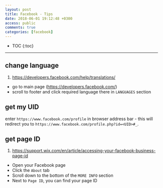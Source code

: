 ```yaml
---
layout: post
title: Facebook - Tips
date: 2018-06-01 19:12:48 +0300
access: public
comments: true
categories: [facebook]
---
```


<!-- more -->

<!-- prettier-ignore -->
* TOC
{:toc}
<hr>

change language
---------------

1. <https://developers.facebook.com/help/translations/>

- go to main page (<https://developers.facebook.com/>)
- scroll to footer and click required language there in `LANGUAGES` section

get my UID
----------

enter `https://www.facebook.com/profile` in browser address bar - this will
redirect you to `https://www.facebook.com/profile.php?id=<UID>#_`.

get page ID
-----------

1. <https://support.wix.com/en/article/accessing-your-facebook-business-page-id>

- Open your Facebook page
- Click the `About` tab
- Scroll down to the bottom of the `MORE INFO` section
- Next to `Page ID`, you can find your page ID
